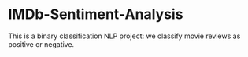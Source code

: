 # IMDb-Sentiment-Analysis
This is a binary classification NLP project: we classify movie reviews as positive or negative.
